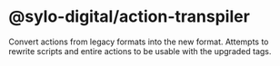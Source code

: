 # @sylo-digital/action-transpiler

Convert actions from legacy formats into the new format. Attempts to rewrite scripts and entire actions to be usable with the upgraded tags.
